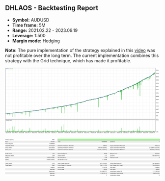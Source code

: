 ## DHLAOS - Backtesting Report

-   **Symbol:** AUDUSD
-   **Time frame:** 5M
-   **Range:** 2021.02.22 - 2023.09.19
-   **Leverage:** 1:500
-   **Margin mode:** Hedging

**Note:** The pure implementation of the strategy explained in this [video](https://youtu.be/IZVSb1kjduQ) was not profitable over the long term. The current implementation combines this strategy with the Grid technique, which has made it profitable.

![Graph](graph.png)

![Report](report.png)
